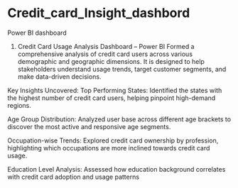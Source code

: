 # Credit_card_Insight_dashbord
Power BI dashboard 
1. Credit Card Usage Analysis Dashboard – Power BI
Formed a comprehensive analysis of credit card users across various demographic and geographic dimensions. It is designed to help stakeholders understand usage trends, target customer segments, and make data-driven decisions.

Key Insights Uncovered:
Top Performing States: Identified the states with the highest number of credit card users, helping pinpoint high-demand regions.

Age Group Distribution: Analyzed user base across different age brackets to discover the most active and responsive age segments.

Occupation-wise Trends: Explored credit card ownership by profession, highlighting which occupations are more inclined towards credit card usage.

Education Level Analysis: Assessed how education background correlates with credit card adoption and usage patterns
